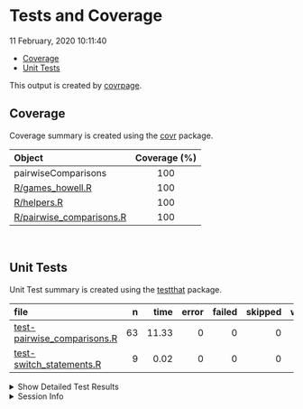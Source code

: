 Tests and Coverage
================
11 February, 2020 10:11:40

  - [Coverage](#coverage)
  - [Unit Tests](#unit-tests)

This output is created by
[covrpage](https://github.com/metrumresearchgroup/covrpage).

## Coverage

Coverage summary is created using the
[covr](https://github.com/r-lib/covr) package.

| Object                                                   | Coverage (%) |
| :------------------------------------------------------- | :----------: |
| pairwiseComparisons                                      |     100      |
| [R/games\_howell.R](../R/games_howell.R)                 |     100      |
| [R/helpers.R](../R/helpers.R)                            |     100      |
| [R/pairwise\_comparisons.R](../R/pairwise_comparisons.R) |     100      |

<br>

## Unit Tests

Unit Test summary is created using the
[testthat](https://github.com/r-lib/testthat) package.

| file                                                                 |  n |  time | error | failed | skipped | warning |
| :------------------------------------------------------------------- | -: | ----: | ----: | -----: | ------: | ------: |
| [test-pairwise\_comparisons.R](testthat/test-pairwise_comparisons.R) | 63 | 11.33 |     0 |      0 |       0 |       0 |
| [test-switch\_statements.R](testthat/test-switch_statements.R)       |  9 |  0.02 |     0 |      0 |       0 |       0 |

<details closed>

<summary> Show Detailed Test Results </summary>

| file                                                                           | context               |                               test                               | status |  n |  time |
| :----------------------------------------------------------------------------- | :-------------------- | :--------------------------------------------------------------: | :----- | -: | ----: |
| [test-pairwise\_comparisons.R](testthat/test-pairwise_comparisons.R#L62)       | pairwise\_comparisons |    `pairwise_comparisons()` works for between-subjects design    | PASS   | 32 | 10.19 |
| [test-pairwise\_comparisons.R](testthat/test-pairwise_comparisons.R#L240_L248) | pairwise\_comparisons |    `pairwise_comparisons()` works for within-subjects design     | PASS   | 22 |  0.44 |
| [test-pairwise\_comparisons.R](testthat/test-pairwise_comparisons.R#L386)      | pairwise\_comparisons |                 dropped levels are not included                  | PASS   |  6 |  0.62 |
| [test-pairwise\_comparisons.R](testthat/test-pairwise_comparisons.R#L410)      | pairwise\_comparisons | check if everything works fine with irregular factor level names | PASS   |  3 |  0.08 |
| [test-switch\_statements.R](testthat/test-switch_statements.R#L8)              | switch statements     |                  switch for p adjustment works                   | PASS   |  9 |  0.02 |

</details>

<details>

<summary> Session Info </summary>

| Field    | Value                            |
| :------- | :------------------------------- |
| Version  | R version 3.6.2 (2019-12-12)     |
| Platform | x86\_64-w64-mingw32/x64 (64-bit) |
| Running  | Windows 10 x64 (build 16299)     |
| Language | English\_United States           |
| Timezone | Europe/Berlin                    |

| Package  | Version |
| :------- | :------ |
| testthat | 2.3.1   |
| covr     | 3.4.0   |
| covrpage | 0.0.70  |

</details>

<!--- Final Status : pass --->
